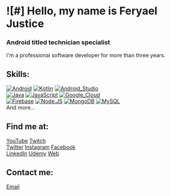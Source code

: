 # ![#] Hello, my name is Feryael Justice
### Android titled technician specialist

I'm a professional software developer for more than three years.

## Skills:
[![Android](https://img.shields.io/badge/Android-3DDC84?style=for-the-badge&logo=android&logoColor=white&labelColor=101010)](#)
[![Kotlin](https://img.shields.io/badge/Kotlin-0095D5?style=for-the-badge&logo=kotlin&logoColor=white&labelColor=101010)](#)
[![Android_Studio](https://img.shields.io/badge/Android_Studio-3DDC84?style=for-the-badge&logo=android-studio&logoColor=white&labelColor=101010)](#)
</br>
[![Java](https://img.shields.io/badge/Java-007396?style=for-the-badge&logo=java&logoColor=white&labelColor=101010)](#)
[![JavaScript](https://img.shields.io/badge/JavaScript-F7DF1E?style=for-the-badge&logo=javascript&logoColor=white&labelColor=101010)](#)
[![Google_Cloud](https://img.shields.io/badge/Google_Cloud-4285F4?style=for-the-badge&logo=google_cloud&logoColor=white&labelColor=101010)](#)
</br>
[![Firebase](https://img.shields.io/badge/Firebase-FFCA28?style=for-the-badge&logo=firebase&logoColor=white&labelColor=101010)](#)
[![Node.JS](https://img.shields.io/badge/Node.JS-339933?style=for-the-badge&logo=node.js&logoColor=white&labelColor=101010)](#)
[![MongoDB](https://img.shields.io/badge/MongoDB-47A248?style=for-the-badge&logo=mongodb&logoColor=white&labelColor=101010)](#)
[![MySQL](https://img.shields.io/badge/MySQL-4479A1?style=for-the-badge&logo=mysql&logoColor=white&labelColor=101010)](#)
</br>
And more...

## Find me at:

[YouTube](https://youtube.com/mouredevapps)
[Twitch](https://twitch.tv/mouredev)
</br>
[Twitter](https://twitter.com/mouredev)
[Instagram](https://instagram.com/mouredev)
[Facebook](https://facebook.com/mouredev)
</br>
[LinkedIn](https://www.linkedin.com/in/braismoure)
[Udemy](https://www.udemy.com/course/swift_ios/?referralCode=04756B8423CBE177B930)
[Web](https://mouredev.com)

## Contact me:

[Email](mailto:djferyaeljustice@gmail.com)
